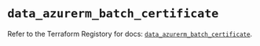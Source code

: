 # `data_azurerm_batch_certificate`

Refer to the Terraform Registory for docs: [`data_azurerm_batch_certificate`](https://www.terraform.io/docs/providers/azurerm/d/batch_certificate).
